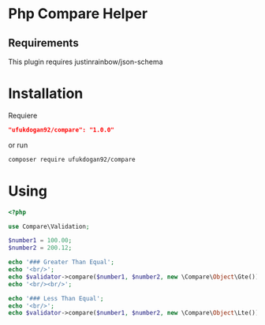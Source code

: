 # Php Compare Helper


## Requirements

This plugin requires justinrainbow/json-schema


# Installation

Requiere

```json
"ufukdogan92/compare": "1.0.0"
```

or run

```sh
composer require ufukdogan92/compare
```

# Using

```php
<?php

use Compare\Validation;

$number1 = 100.00;
$number2 = 200.12;

echo '### Greater Than Equal';
echo '<br/>';
echo $validator->compare($number1, $number2, new \Compare\Object\Gte()) ? 'true' : 'false';
echo '<br/><br/>';

echo '### Less Than Equal';
echo '<br/>';
echo $validator->compare($number1, $number2, new \Compare\Object\Lte()) ? 'true' : 'false';



```

